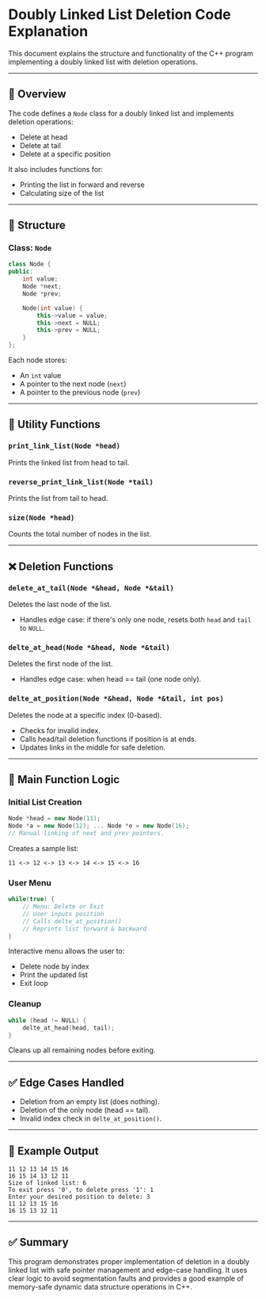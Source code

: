 # Doubly Linked List Deletion Code Explanation

This document explains the structure and functionality of the C++ program implementing a doubly linked list with deletion operations.

---

## 📌 Overview
The code defines a `Node` class for a doubly linked list and implements deletion operations:
- Delete at head
- Delete at tail
- Delete at a specific position

It also includes functions for:
- Printing the list in forward and reverse
- Calculating size of the list

---

## 🧱 Structure

### Class: `Node`
```cpp
class Node {
public:
    int value;
    Node *next;
    Node *prev;

    Node(int value) {
        this->value = value;
        this->next = NULL;
        this->prev = NULL;
    }
};
```
Each node stores:
- An `int` value
- A pointer to the next node (`next`)
- A pointer to the previous node (`prev`)

---

## 🔁 Utility Functions

### `print_link_list(Node *head)`
Prints the linked list from head to tail.

### `reverse_print_link_list(Node *tail)`
Prints the list from tail to head.

### `size(Node *head)`
Counts the total number of nodes in the list.

---

## ❌ Deletion Functions

### `delete_at_tail(Node *&head, Node *&tail)`
Deletes the last node of the list.
- Handles edge case: if there's only one node, resets both `head` and `tail` to `NULL`.

### `delte_at_head(Node *&head, Node *&tail)`
Deletes the first node of the list.
- Handles edge case: when head == tail (one node only).

### `delte_at_position(Node *&head, Node *&tail, int pos)`
Deletes the node at a specific index (0-based).
- Checks for invalid index.
- Calls head/tail deletion functions if position is at ends.
- Updates links in the middle for safe deletion.

---

## 🔁 Main Function Logic

### Initial List Creation
```cpp
Node *head = new Node(11);
Node *a = new Node(12); ... Node *e = new Node(16);
// Manual linking of next and prev pointers.
```
Creates a sample list:
```
11 <-> 12 <-> 13 <-> 14 <-> 15 <-> 16
```

### User Menu
```cpp
while(true) {
    // Menu: Delete or Exit
    // User inputs position
    // Calls delte_at_position()
    // Reprints list forward & backward
}
```
Interactive menu allows the user to:
- Delete node by index
- Print the updated list
- Exit loop

### Cleanup
```cpp
while (head != NULL) {
    delte_at_head(head, tail);
}
```
Cleans up all remaining nodes before exiting.

---

## ✅ Edge Cases Handled
- Deletion from an empty list (does nothing).
- Deletion of the only node (head == tail).
- Invalid index check in `delte_at_position()`.

---

## 📘 Example Output
```
11 12 13 14 15 16
16 15 14 13 12 11
Size of linked list: 6
To exit press '0', to delete press '1': 1
Enter your desired position to delete: 3
11 12 13 15 16
16 15 13 12 11
```

---

## ✅ Summary
This program demonstrates proper implementation of deletion in a doubly linked list with safe pointer management and edge-case handling. It uses clear logic to avoid segmentation faults and provides a good example of memory-safe dynamic data structure operations in C++.

